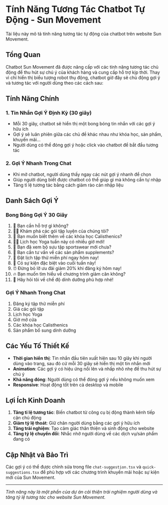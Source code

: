 # Tính Năng Tương Tác Chatbot Tự Động - Sun Movement

Tài liệu này mô tả tính năng tương tác tự động của chatbot trên website Sun Movement.

## Tổng Quan

Chatbot Sun Movement đã được nâng cấp với các tính năng tương tác chủ động để thu hút sự chú ý của khách hàng và cung cấp hỗ trợ kịp thời. Thay vì chỉ hiển thị biểu tượng robot thụ động, chatbot giờ đây sẽ chủ động gợi ý và tương tác với người dùng theo các cách sau:

## Tính Năng Chính

### 1. Tin Nhắn Gợi Ý Định Kỳ (30 giây)

- Mỗi 30 giây, chatbot sẽ hiển thị một bong bóng tin nhắn với các gợi ý hữu ích
- Gợi ý sẽ luân phiên giữa các chủ đề khác nhau như khóa học, sản phẩm, khuyến mãi...
- Người dùng có thể đóng gợi ý hoặc click vào chatbot để bắt đầu tương tác

### 2. Gợi Ý Nhanh Trong Chat

- Khi mở chatbot, người dùng thấy ngay các nút gợi ý nhanh để chọn
- Giúp người dùng biết được chatbot có thể giúp gì mà không cần tự nhập
- Tăng tỉ lệ tương tác bằng cách giảm rào cản nhập liệu

## Danh Sách Gợi Ý

### Bong Bóng Gợi Ý 30 Giây

1. 👋 Bạn cần hỗ trợ gì không?
2. 🏋️‍♂️ Khám phá các gói tập luyện của chúng tôi?
3. 💪 Bạn muốn biết thêm về các khóa học Calisthenics?
4. 🧘‍♀️ Lịch học Yoga tuần này có nhiều giờ mới!
5. 👟 Bạn đã xem bộ sưu tập sportswear mới chưa?
6. 🥤 Bạn cần tư vấn về các sản phẩm supplements?
7. 🎯 Đặt lịch tập thử miễn phí ngay hôm nay!
8. 📅 Có sự kiện đặc biệt vào cuối tuần này!
9. ⏰ Đừng bỏ lỡ ưu đãi giảm 20% khi đăng ký hôm nay!
10. 🔥 Bạn muốn tìm hiểu về chương trình giảm cân không?
11. 🍎 Hãy hỏi tôi về chế độ dinh dưỡng phù hợp nhé!

### Gợi Ý Nhanh Trong Chat

1. Đăng ký tập thử miễn phí
2. Giá các gói tập
3. Lịch học Yoga
4. Giờ mở cửa
5. Các khóa học Calisthenics
6. Sản phẩm bổ sung dinh dưỡng

## Các Yếu Tố Thiết Kế

- **Thời gian hiển thị**: Tin nhắn đầu tiên xuất hiện sau 10 giây khi người dùng vào trang, sau đó cứ mỗi 30 giây sẽ hiển thị một tin nhắn mới
- **Animation**: Các gợi ý có hiệu ứng nổi lên và nhấp nhô nhẹ để thu hút sự chú ý
- **Khả năng đóng**: Người dùng có thể đóng gợi ý nếu không muốn xem
- **Responsive**: Hoạt động tốt trên cả desktop và mobile

## Lợi Ích Kinh Doanh

1. **Tăng tỉ lệ tương tác**: Biến chatbot từ công cụ bị động thành kênh tiếp cận chủ động
2. **Giảm tỷ lệ thoát**: Giữ chân người dùng bằng các gợi ý hữu ích
3. **Tăng trải nghiệm**: Tạo cảm giác thân thiện và sinh động cho website
4. **Tăng tỷ lệ chuyển đổi**: Nhắc nhở người dùng về các dịch vụ/sản phẩm đang có

## Cập Nhật và Bảo Trì

Các gợi ý có thể được chỉnh sửa trong file `chat-suggestion.tsx` và `quick-suggestions.tsx` để phù hợp với các chương trình khuyến mãi hoặc sự kiện mới của Sun Movement.

---

*Tính năng này là một phần của dự án cải thiện trải nghiệm người dùng và tăng tỷ lệ tương tác cho website Sun Movement.*
